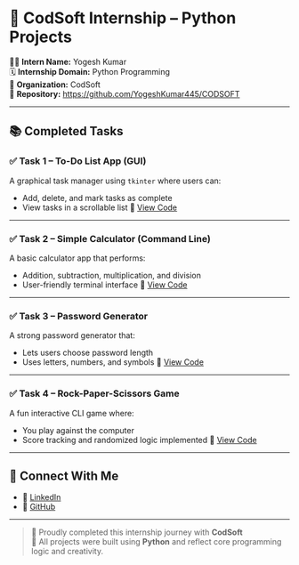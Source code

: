 # 🚀 CodSoft Internship – Python Projects  
👨‍💻 **Intern Name:** Yogesh Kumar  
🗓️ **Internship Domain:** Python Programming  
🏢 **Organization:** CodSoft  
📁 **Repository:** https://github.com/YogeshKumar445/CODSOFT

---

## 📚 Completed Tasks

### ✅ Task 1 – To-Do List App (GUI)
A graphical task manager using `tkinter` where users can:
- Add, delete, and mark tasks as complete
- View tasks in a scrollable list
📂 [View Code](./CODSOFT_task-1.py)

---

### ✅ Task 2 – Simple Calculator (Command Line)
A basic calculator app that performs:
- Addition, subtraction, multiplication, and division
- User-friendly terminal interface
📂 [View Code](./CODSOFT_task-2.py)

---

### ✅ Task 3 – Password Generator
A strong password generator that:
- Lets users choose password length
- Uses letters, numbers, and symbols
📂 [View Code](./CODSOFT_task-3.py)

---

### ✅ Task 4 – Rock-Paper-Scissors Game
A fun interactive CLI game where:
- You play against the computer
- Score tracking and randomized logic implemented
📂 [View Code](./CODSOFT_task-4.py)

---

## 🔗 Connect With Me
- 💼 [LinkedIn](https://www.linkedin.com/in/yogesh-kumar-977164326/)
- 📂 [GitHub](https://github.com/YogeshKumar445)

---

> 🏁 Proudly completed this internship journey with **CodSoft**  
> 📌 All projects were built using **Python** and reflect core programming logic and creativity.

